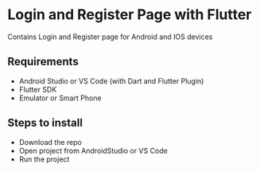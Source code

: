 # Login and Register Page with Flutter

Contains Login and Register page for Android and IOS devices

## Requirements
* Android Studio or VS Code (with Dart and Flutter Plugin)
* Flutter SDK
* Emulator or Smart Phone

## Steps to install
* Download the repo
* Open project from AndroidStudio or VS Code
* Run the project
